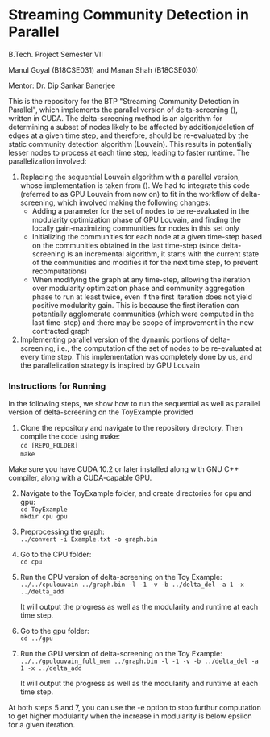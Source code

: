 # Streaming Community Detection in Parallel #

B.Tech. Project Semester VII

Manul Goyal (B18CSE031) and Manan Shah (B18CSE030)

Mentor: Dr. Dip Sankar Banerjee

This is the repository for the BTP "Streaming Community Detection in Parallel", which implements the parallel version of delta-screening (), written in CUDA. The delta-screening method is an algorithm for determining a subset of nodes likely to be affected by addition/deletion of edges at a given time step, and therefore, should be re-evaluated by the static community detection algorithm (Louvain). This results in potentially lesser nodes to process at each time step, leading to faster runtime. The parallelization involved:

1. Replacing the sequential Louvain algorithm with a parallel version, whose implementation is taken from (). We had to integrate this code (referred to as GPU Louvain from now on) to fit in the workflow of delta-screening, which involved making the following changes:
    - Adding a parameter for the set of nodes to be re-evaluated in the modularity optimization phase of GPU Louvain, and finding the locally gain-maximizing communities for nodes in this set only
    - Initializing the communities for each node at a given time-step based on the communities obtained in the last time-step (since delta-screening is an incremental algorithm, it starts with the current state of the communities and modifies it for the next time step, to prevent recomputations)
    - When modifying the graph at any time-step, allowing the iteration over modularity optimization phase and community aggregation phase to run at least twice, even if the first iteration does not yield positive modularity gain. This is because the first iteration can potentially agglomerate communities (which were computed in the last time-step) and there may be scope of improvement in the new contracted graph
2. Implementing parallel version of the dynamic portions of delta-screening, i.e., the computation of the set of nodes to be re-evaluated at every time step. This implementation was completely done by us, and the parallelization strategy is inspired by GPU Louvain

### Instructions for Running ###

In the following steps, we show how to run the sequential as well as parallel version of delta-screening on the ToyExample provided

1. Clone the repository and navigate to the repository directory. Then compile the code using make: \
```cd [REPO_FOLDER]``` \
```make```

Make sure you have CUDA 10.2 or later installed along with GNU C++ compiler, along with a CUDA-capable GPU.

2. Navigate to the ToyExample folder, and  create directories for cpu and gpu: \
```cd ToyExample``` \
```mkdir cpu gpu```

3. Preprocessing the graph: \
```../convert -i Example.txt -o graph.bin```

4. Go to the CPU folder: \
```cd cpu```

5. Run the CPU version of delta-screening on the Toy Example: \
```../../cpulouvain ../graph.bin -l -1 -v -b ../delta_del -a 1 -x ../delta_add```

    It will output the progress as well as the modularity and runtime at each time step.

6. Go to the gpu folder: \
```cd ../gpu```

7. Run the GPU version of delta-screening on the Toy Example: \
```../../gpulouvain_full_mem ../graph.bin -l -1 -v -b ../delta_del -a 1 -x ../delta_add```

    It will output the progress as well as the modularity and runtime at each time step.

At both steps 5 and 7, you can use the -e option to stop furthur computation to get higher modularity when the increase in modularity is below epsilon for a given iteration.
